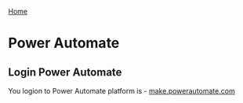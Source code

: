 [Home](../README.md)

# Power Automate

## Login Power Automate
You logion to Power Automate platform is - [make.powerautomate.com](https://make.powerautomate.com/)